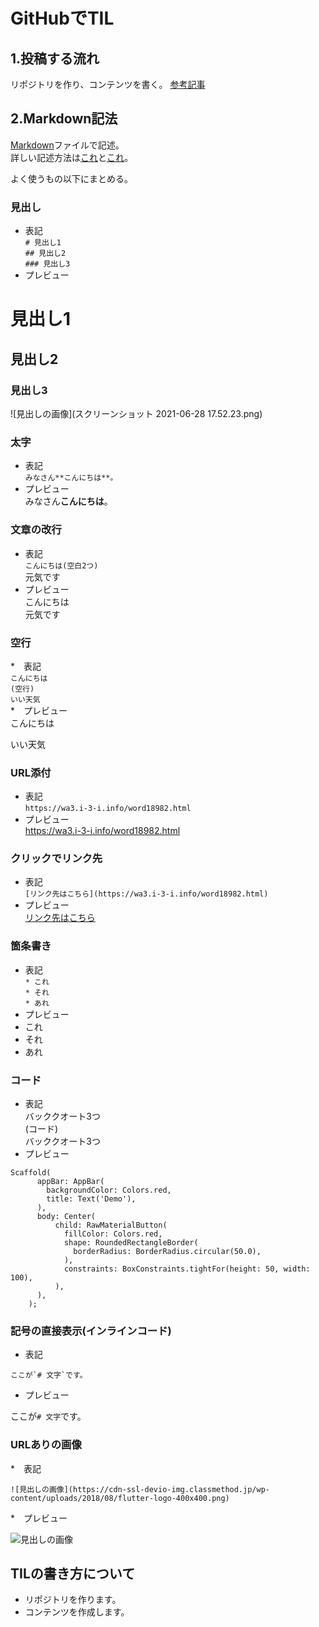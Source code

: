 # GitHubでTIL

## 1.投稿する流れ
リポジトリを作り、コンテンツを書く。
[参考記事](https://www.asobou.co.jp/blog/web/github-til)

## 2.Markdown記法
[Markdown](https://wa3.i-3-i.info/word18982.html)ファイルで記述。  
詳しい記述方法は[これ](https://gist.github.com/mignonstyle/083c9e1651d7734f84c99b8cf49d57fa)と[これ](https://qiita.com/do7be/items/d21405a3d243dde37f92)。

よく使うもの以下にまとめる。

### 見出し
* 表記  
`# 見出し1`  
`## 見出し2`  
`### 見出し3`  
* プレビュー  
# 見出し1  
## 見出し2  
### 見出し3
![見出しの画像](スクリーンショット 2021-06-28 17.52.23.png)

### 太字  
* 表記  
`みなさん**こんにちは**。`  
* プレビュー  
みなさん**こんにちは**。  

### 文章の改行  
* 表記  
`こんにちは(空白2つ)`  
元気です  
* プレビュー  
こんにちは  
元気です  

### 空行
*　表記  
`こんにちは`  
`(空行)`  
`いい天気`  
*　プレビュー  
こんにちは

いい天気

### URL添付
* 表記  
`https://wa3.i-3-i.info/word18982.html`  
* プレビュー  
https://wa3.i-3-i.info/word18982.html

### クリックでリンク先
* 表記  
`[リンク先はこちら](https://wa3.i-3-i.info/word18982.html)`
* プレビュー  
[リンク先はこちら](https://wa3.i-3-i.info/word18982.html)

### 箇条書き
* 表記  
`* これ`  
`* それ`  
`* あれ`  
* プレビュー
* これ  
* それ  
* あれ  

### コード
* 表記  
バッククオート3つ  
(コード)  
バッククオート3つ
* プレビュー  
```
Scaffold(
      appBar: AppBar(
        backgroundColor: Colors.red,
        title: Text('Demo'),
      ),
      body: Center(
          child: RawMaterialButton(
            fillColor: Colors.red,
            shape: RoundedRectangleBorder(
              borderRadius: BorderRadius.circular(50.0),
            ),
            constraints: BoxConstraints.tightFor(height: 50, width: 100),
          ),
      ),
    );
```

### 記号の直接表示(インラインコード)
* 表記

```
ここが`# 文字`です。
```
* プレビュー

ここが`# 文字`です。

### URLありの画像

*　表記
```
![見出しの画像](https://cdn-ssl-devio-img.classmethod.jp/wp-content/uploads/2018/08/flutter-logo-400x400.png)
```

*　プレビュー

![見出しの画像](https://cdn-ssl-devio-img.classmethod.jp/wp-content/uploads/2018/08/flutter-logo-400x400.png)

## TILの書き方について

* リポジトリを作ります。
* コンテンツを作成します。
